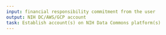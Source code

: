 ```yaml
---
input: financial responsibility commitment from the user
output: NIH DC/AWS/GCP account
task: Establish account(s) on NIH Data Commons platform(s)
---
```

